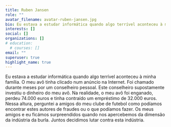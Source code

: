 ```yaml
---
title: Ruben Jansen
role: ""
avatar_filename: avatar-ruben-jansen.jpg
bio: Eu estava a estudar informática quando algo terrível aconteceu à minha família. O meu avô tinha clicado num anúncio na Internet. Foi chamado durante meses por um conselheiro pessoal. Este conselheiro supostamente investiu o dinheiro do meu avô. Na realidade, o meu avô foi enganado, perdeu 74.000 euros e tinha contraído um empréstimo de 32.000 euros. Nessa altura, perguntei a amigos do meu clube de futebol como podíamos encontrar estes autores de fraudes ou o que podíamos fazer. Os meus amigos e eu ficámos surpreendidos quando nos apercebemos da dimensão da indústria da burla. Juntos decidimos lutar contra esta indústria.
interests: []
social: []
organizations: []
# education:
  # courses: []
email: ""
superuser: true
highlight_name: true
---
```

<!--StartFragment-->

Eu estava a estudar informática quando algo terrível aconteceu à minha família. O meu avô tinha clicado num anúncio na Internet. Foi chamado durante meses por um conselheiro pessoal. Este conselheiro supostamente investiu o dinheiro do meu avô. Na realidade, o meu avô foi enganado, perdeu 74.000 euros e tinha contraído um empréstimo de 32.000 euros. Nessa altura, perguntei a amigos do meu clube de futebol como podíamos encontrar estes autores de fraudes ou o que podíamos fazer. Os meus amigos e eu ficámos surpreendidos quando nos apercebemos da dimensão da indústria da burla. Juntos decidimos lutar contra esta indústria.

<!--EndFragment-->
